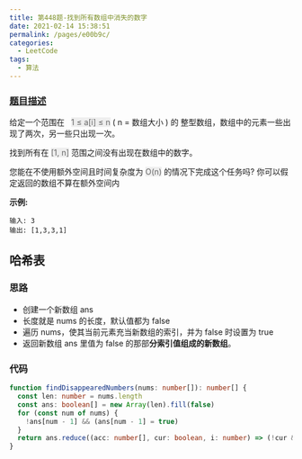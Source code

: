 ```yaml
---
title: 第448题-找到所有数组中消失的数字
date: 2021-02-14 15:38:51
permalink: /pages/e00b9c/
categories:
  - LeetCode
tags:
  - 算法
---
```


### [题目描述](https://leetcode-cn.com/problems/find-all-numbers-disappeared-in-an-array/)

给定一个范围在   <font style="background: #eee; color: #666;">1 ≤ a[i] ≤ n</font> ( n = 数组大小 ) 的 整型数组，数组中的元素一些出现了两次，另一些只出现一次。

找到所有在 <font style="background: #eee; color: #666;">[1, n]</font> 范围之间没有出现在数组中的数字。

您能在不使用额外空间且时间复杂度为 <font style="background: #eee; color: #666;">O(n)</font> 的情况下完成这个任务吗? 你可以假定返回的数组不算在额外空间内

<!-- more -->

**示例:**

```
输入: 3
输出: [1,3,3,1]
```

## 哈希表

### 思路

- 创建一个新数组 ans
- 长度就是 nums 的长度，默认值都为 false
- 遍历 nums，使其当前元素充当新数组的索引，并为 false 时设置为 true
- 返回新数组 ans 里值为 false 的那部**分索引值组成的新数组**。

### 代码

```TypeScript
function findDisappearedNumbers(nums: number[]): number[] {
  const len: number = nums.length
  const ans: boolean[] = new Array(len).fill(false)
  for (const num of nums) {
    !ans[num - 1] && (ans[num - 1] = true)
  }
  return ans.reduce((acc: number[], cur: boolean, i: number) => (!cur && acc.push(i + 1) && acc) || acc, [])
}
```
